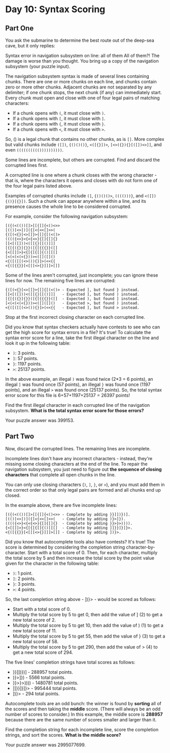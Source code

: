 # Day 10: Syntax Scoring

## Part One

You ask the submarine to determine the best route out of the deep-sea cave, but
it only replies:

Syntax error in navigation subsystem on line: all of them All of them?! The
damage is worse than you thought. You bring up a copy of the navigation
subsystem (your puzzle input).

The navigation subsystem syntax is made of several lines containing chunks.
There are one or more chunks on each line, and chunks contain zero or more other
chunks. Adjacent chunks are not separated by any delimiter; if one chunk stops,
the next chunk (if any) can immediately start. Every chunk must open and close
with one of four legal pairs of matching characters:

- If a chunk opens with `(`, it must close with `)`.
- If a chunk opens with `[`, it must close with `]`.
- If a chunk opens with `{`, it must close with `}`.
- If a chunk opens with `<`, it must close with `>`.

So, () is a legal chunk that contains no other chunks, as is `[]`. More complex
but valid chunks include `([])`, `{()()()}`, `<([{}])>`, `[<>({}){}[([])<>]]`,
and even `(((((((((())))))))))`.

Some lines are incomplete, but others are corrupted. Find and discard the
corrupted lines first.

A corrupted line is one where a chunk closes with the wrong character - that is,
where the characters it opens and closes with do not form one of the four legal
pairs listed above.

Examples of corrupted chunks include `(]`, `{()()()>`, `(((()))}`,
and `<([]){()}[{}])`. Such a chunk can appear anywhere within a line, and its
presence causes the whole line to be considered corrupted.

For example, consider the following navigation subsystem:

```
[({(<(())[]>[[{[]{<()<>>
[(()[<>])]({[<{<<[]>>(
{([(<{}[<>[]}>{[]{[(<()>
(((({<>}<{<{<>}{[]{[]{}
[[<[([]))<([[{}[[()]]]
[{[{({}]{}}([{[{{{}}([]
{<[[]]>}<{[{[{[]{()[[[]
[<(<(<(<{}))><([]([]()
<{([([[(<>()){}]>(<<{{
<{([{{}}[<[[[<>{}]]]>[]]
```

Some of the lines aren't corrupted, just incomplete; you can ignore these lines
for now. The remaining five lines are corrupted:

```
{([(<{}[<>[]}>{[]{[(<()> - Expected ], but found } instead.
[[<[([]))<([[{}[[()]]]   - Expected ], but found ) instead.
[{[{({}]{}}([{[{{{}}([]  - Expected ), but found ] instead.
[<(<(<(<{}))><([]([]()   - Expected >, but found ) instead.
<{([([[(<>()){}]>(<<{{   - Expected ], but found > instead.
```

Stop at the first incorrect closing character on each corrupted line.

Did you know that syntax checkers actually have contests to see who can get the
high score for syntax errors in a file? It's true! To calculate the syntax error
score for a line, take the first illegal character on the line and look it up in
the following table:

- `)`: 3 points.
- `]`: 57 points.
- `}`: 1197 points.
- `>`: 25137 points.

In the above example, an illegal `)` was found twice (2*3 = 6 points), an
illegal `]` was found once (57 points), an illegal `}` was found once (1197
points), and an illegal `>` was found once (25137 points). So, the total syntax
error score for this file is 6+57+1197+25137 = 26397 points!

Find the first illegal character in each corrupted line of the navigation
subsystem. **What is the total syntax error score for those errors?**

Your puzzle answer was 399153.

## Part Two

Now, discard the corrupted lines. The remaining lines are incomplete.

Incomplete lines don't have any incorrect characters - instead, they're missing
some closing characters at the end of the line. To repair the navigation
subsystem, you just need to figure out **the sequence of closing characters**
that complete all open chunks in the line.

You can only use closing characters (`)`, `]`, `}`, or `>`), and you must add
them in the correct order so that only legal pairs are formed and all chunks end
up closed.

In the example above, there are five incomplete lines:

```
[({(<(())[]>[[{[]{<()<>> - Complete by adding }}]])})].
[(()[<>])]({[<{<<[]>>(   - Complete by adding )}>]}).
(((({<>}<{<{<>}{[]{[]{}  - Complete by adding }}>}>)))).
{<[[]]>}<{[{[{[]{()[[[]  - Complete by adding ]]}}]}]}>.
<{([{{}}[<[[[<>{}]]]>[]] - Complete by adding ])}>.
```

Did you know that autocomplete tools also have contests? It's true! The score is
determined by considering the completion string character-by-character. Start
with a total score of 0. Then, for each character, multiply the total score by 5
and then increase the total score by the point value given for the character in
the following table:

- `)`: 1 point.
- `]`: 2 points.
- `}`: 3 points.
- `>`: 4 points.

So, the last completion string above - ])}> - would be scored as follows:

- Start with a total score of 0.
- Multiply the total score by 5 to get 0, then add the value of ] (2) to get a
  new total score of 2.
- Multiply the total score by 5 to get 10, then add the value of ) (1) to get a
  new total score of 11.
- Multiply the total score by 5 to get 55, then add the value of } (3) to get a
  new total score of 58.
- Multiply the total score by 5 to get 290, then add the value of > (4) to get a
  new total score of 294.

The five lines' completion strings have total scores as follows:

- }}]])})] - 288957 total points.
- )}>]}) - 5566 total points.
- }}>}>)))) - 1480781 total points.
- ]]}}]}]}> - 995444 total points.
- ])}> - 294 total points.

Autocomplete tools are an odd bunch: the winner is found by **sorting** all of
the scores and then taking the **middle** score. (There will always be an odd
number of scores to consider.) In this example, the middle score is **288957**
because there are the same number of scores smaller and larger than it.

Find the completion string for each incomplete line, score the completion
strings, and sort the scores. **What is the middle score?**

Your puzzle answer was 2995077699.